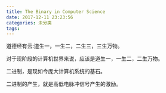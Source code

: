```yaml
---
title: The Binary in Computer Science
date: 2017-12-11 23:23:56
categories: 未分类
tags:
---
```


道德经有云:道生一，一生二，二生三，三生万物。

对于现阶段的计算机世界来说，应该是道生一，一生二，二生万物。

二进制，是现如今庞大计算机系统的基石。

二进制的产生，就是高低电脉冲信号产生的激励。

